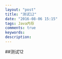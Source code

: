 ```yaml
---
layout: "post"
title: "测试12"
date: "2016-08-06 15:15"
tags: Java内存
comments: true
keywords:
description:
---
```


##测试12
